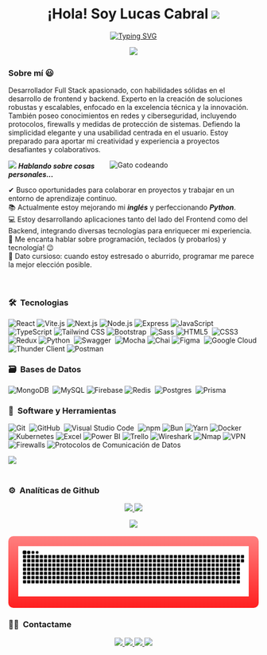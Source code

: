 <h1 align="center"> ¡Hola! Soy Lucas Cabral <img src=
"https://media.giphy.com/media/hvRJCLFzcasrR4ia7z/giphy.gif" width="35"></h1>

<p align="center">
  <a href="https://github.com/DenverCoder1/readme-typing-svg">
    <img src="https://readme-typing-svg.herokuapp.com?lines=Desarrollador+Full+Stack;Analista+Por+Instinto;Arquitecto+De+Códigos&center=true&width=380&height=45&color=F54180" alt="Typing SVG">
  </a>
</p>

<p align="center"> 
<img src="https://i.pinimg.com/originals/f9/35/e5/f935e5bba08c301cfac42235a419c54a.gif" />
</p>

### Sobre mí 😃
Desarrollador Full Stack apasionado, con habilidades sólidas en el desarrollo de frontend y backend. Experto en la creación de soluciones robustas y escalables, enfocado en la excelencia técnica y la innovación. También poseo conocimientos en redes y ciberseguridad, incluyendo protocolos, firewalls y medidas de protección de sistemas. Defiendo la simplicidad elegante y una usabilidad centrada en el usuario. Estoy preparado para aportar mi creatividad y experiencia a proyectos desafiantes y colaborativos.

<img align="right" width=300px alt="Gato codeando" src="https://i.pinimg.com/originals/80/7b/5c/807b5c4b02e765bb4930b7c66662ef4b.gif" />

<img src="https://media.giphy.com/media/ObNTw8Uzwy6KQ/giphy.gif" width="30px">&nbsp;***Hablando sobre cosas personales...***

✔ Busco oportunidades para colaborar en proyectos y trabajar en un entorno de aprendizaje continuo. <br>
📚 Actualmente estoy mejorando mi ***inglés*** y perfeccionando ***Python***. <br>
💻  Estoy desarrollando aplicaciones tanto del lado del Frontend como del Backend, integrando diversas tecnologías para enriquecer mi experiencia.<br>
🎹  Me encanta hablar sobre programación, teclados (y probarlos) y tecnología! 😉<br>
🤔  Dato cursioso: cuando estoy estresado o aburrido, programar me parece la mejor elección posible.<br><br><br>
 
### 🛠 &nbsp;Tecnologias

![React](https://img.shields.io/badge/React-61DAFB?style=for-the-badge&logo=react&logoColor=black)
![Vite.js](https://img.shields.io/badge/Vite-643CFF?style=for-the-badge&logo=vite&logoColor=white)
![Next.js](https://img.shields.io/badge/Next.js-000000?style=for-the-badge&logo=next.js&logoColor=white)
![Node.js](https://img.shields.io/badge/Node.js-8CC84B?style=for-the-badge&logo=node.js&logoColor=white)
![Express](https://img.shields.io/badge/Express-000000?style=for-the-badge&logo=express&logoColor=white)
![JavaScript](https://img.shields.io/badge/javascript-%23323330.svg?style=for-the-badge&logo=javascript&logoColor=%23F7DF1E)&nbsp;
![TypeScript](https://img.shields.io/badge/TypeScript-007ACC?style=for-the-badge&logo=typescript&logoColor=white)
![Tailwind CSS](https://img.shields.io/badge/Tailwind%20CSS-38B2AC?style=for-the-badge&logo=tailwind-css&logoColor=white)
![Bootstrap](https://img.shields.io/badge/bootstrap-%23563D7C.svg?style=for-the-badge&logo=bootstrap&logoColor=white)&nbsp;
![Sass](https://img.shields.io/badge/Sass-CC6699?style=for-the-badge&logo=sass&logoColor=white)
![HTML5](https://img.shields.io/badge/html5-%23E34F26.svg?style=for-the-badge&logo=html5&logoColor=white)&nbsp;
![CSS3](https://img.shields.io/badge/css3-%231572B6.svg?style=for-the-badge&logo=css3&logoColor=white)&nbsp;
![Redux](https://img.shields.io/badge/Redux-764ABC?style=for-the-badge&logo=redux&logoColor=white)
![Python](https://img.shields.io/badge/python-3670A0?style=for-the-badge&logo=python&logoColor=ffdd54)&nbsp;
![Swagger](https://img.shields.io/badge/-Swagger-%23Clojure?style=for-the-badge&logo=swagger&logoColor=white)&nbsp;
![Mocha](https://img.shields.io/badge/Mocha-8D6748?style=for-the-badge&logo=mocha&logoColor=white)
![Chai](https://img.shields.io/badge/Chai-AE3F29?style=for-the-badge&logo=chai&logoColor=white)
![Figma](https://img.shields.io/badge/figma-%23F24E1E.svg?style=for-the-badge&logo=figma&logoColor=white)&nbsp;
![Google Cloud](https://img.shields.io/badge/GoogleCloud-%234285F4.svg?style=for-the-badge&logo=google-cloud&logoColor=white)&nbsp;
![Thunder Client](https://img.shields.io/badge/Thunder%20Client-8C2F2E?style=for-the-badge&logo=thunderclient&logoColor=white)
![Postman](https://img.shields.io/badge/Postman-FF6C37?style=for-the-badge&logo=postman&logoColor=white)&nbsp;

### 🗃 &nbsp;Bases de Datos

![MongoDB](https://img.shields.io/badge/MongoDB-%234ea94b.svg?style=for-the-badge&logo=mongodb&logoColor=white)&nbsp;
![MySQL](https://img.shields.io/badge/MySQL-4479A1?style=for-the-badge&logo=mysql&logoColor=white)
![Firebase](https://img.shields.io/badge/Firebase-FFCA28?style=for-the-badge&logo=firebase&logoColor=white)
![Redis](https://img.shields.io/badge/redis-%23DD0031.svg?style=for-the-badge&logo=redis&logoColor=white)&nbsp;
![Postgres](https://img.shields.io/badge/postgres-%23316192.svg?style=for-the-badge&logo=postgresql&logoColor=white)&nbsp;
![Prisma](https://img.shields.io/badge/Prisma-2D3748?style=for-the-badge&logo=prisma&logoColor=white)

### 🧰 &nbsp;Software y Herramientas

![Git](https://img.shields.io/badge/git-%23F05033.svg?style=for-the-badge&logo=git&logoColor=white)&nbsp;
![GitHub](https://img.shields.io/badge/github-%23121011.svg?style=for-the-badge&logo=github&logoColor=white)&nbsp;
![Visual Studio Code](https://img.shields.io/badge/Visual%20Studio%20Code-0078d7.svg?style=for-the-badge&logo=visual-studio-code&logoColor=white)&nbsp;
![npm](https://img.shields.io/badge/npm-CB3837?style=for-the-badge&logo=npm&logoColor=white)
![Bun](https://img.shields.io/badge/Bun-0079BF?style=for-the-badge&logo=bun&logoColor=white)
![Yarn](https://img.shields.io/badge/Yarn-2C8EBB?style=for-the-badge&logo=yarn&logoColor=white)
![Docker](https://img.shields.io/badge/Docker-2496ED?style=for-the-badge&logo=docker&logoColor=white)
![Kubernetes](https://img.shields.io/badge/Kubernetes-326CE5?style=for-the-badge&logo=kubernetes&logoColor=white)
![Excel](https://img.shields.io/badge/Microsoft_Excel-217346?style=for-the-badge&logo=microsoft-excel&logoColor=white)
![Power BI](https://img.shields.io/badge/Microsoft_Power_BI-F2C94C?style=for-the-badge&logo=microsoft-powerbi&logoColor=black)
![Trello](https://img.shields.io/badge/Trello-0052CC?style=for-the-badge&logo=trello&logoColor=white)
![Wireshark](https://img.shields.io/badge/Wireshark-1679A1?style=for-the-badge&logo=wireshark&logoColor=white)
![Nmap](https://img.shields.io/badge/Nmap-FFA500?style=for-the-badge&logo=nmap&logoColor=white)
![VPN](https://img.shields.io/badge/VPN-00B4D8?style=for-the-badge&logo=vpn&logoColor=white)
![Firewalls](https://img.shields.io/badge/Firewalls-FF5733?style=for-the-badge&logo=fire&logoColor=white)
![Protocolos de Comunicación de Datos](https://img.shields.io/badge/Protocolos%20de%20Comunicación%20de%20Datos-008000?style=for-the-badge&logo=network-wired&logoColor=white)

<img src="https://user-images.githubusercontent.com/73097560/115834477-dbab4500-a447-11eb-908a-139a6edaec5c.gif"><br><br>

### ⚙️ &nbsp;Analíticas de Github

<p align="center">
  <a href="https://github.com/Lucascabral95">
    <img height="180em" src="https://github-readme-stats-eight-theta.vercel.app/api?username=Lucascabral95&show_icons=true&theme=algolia&include_all_commits=true&count_private=true"/>
  </a>
  <a href="https://github.com/Lucascabral95">
    <img height="180em" src="https://github-readme-stats-eight-theta.vercel.app/api/top-langs/?username=Lucascabral95&layout=compact&langs_count=8&theme=algolia"/>
  </a>
</p>

<p align="center">
  <img height="180em" src="https://github-readme-streak-stats.herokuapp.com/?user=Lucascabral95&theme=dark&hide_border=true"/>
</p>

<div align="center" style="background: linear-gradient(180deg, #ff7f7f, #ff1f1f); padding: 20px; border-radius: 10px;">
    <picture align="center">
      <source media="(prefers-color-scheme: dark)" srcset="https://raw.githubusercontent.com/Niefee/niefee/master/assets/github-contribution-grid-snake.svg">
      <source media="(prefers-color-scheme: light)" srcset="https://raw.githubusercontent.com/Niefee/niefee/master/assets/github-contribution-grid-snake.svg">
      <img alt="github contribution grid snake animation" src="https://raw.githubusercontent.com/Niefee/niefee/master/assets/github-contribution-grid-snake.svg">
    </picture>
</div>

### 🤝🏻 &nbsp;Contactame

<p align="center">
    <a href="https://www.linkedin.com/in/lucas-gast%C3%B3n-cabral" target="_blank">
        <img src="https://img.shields.io/badge/-Lucas%20Gastón%20Cabral-0077B5?style=flat&logo=Linkedin&logoColor=white"/>
    </a>
    <a href="mailto:Lucassimple@hotmail.com">
        <img src="https://img.shields.io/badge/-Lucassimple@hotmail.com-8A2BE2?style=flat&logo=Microsoft%20Outlook&logoColor=white"/>
    </a>
    <a href="https://instagram.com/lucascabral95" target="_blank">
        <img src="https://img.shields.io/badge/-@Lucascabral95-E4405F?style=flat&logo=Instagram&logoColor=white"/>
    </a>
    <a href="https://web.facebook.com/lucas.cabral3" target="_blank">
        <img src="https://img.shields.io/badge/-Lucas%20Cabral-1877F2?style=flat&logo=Facebook&logoColor=white"/>
    </a>
</p>
